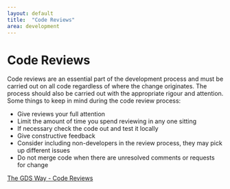 ```yaml
---
layout: default
title:  "Code Reviews"
area: development
---
```


# Code Reviews

Code reviews are an essential part of the development process and must be carried out on all code regardless of where the change originates. The process should also be carried out with the appropriate rigour and attention. Some things to keep in mind during the code review process:

* Give reviews your full attention
* Limit the amount of time you spend reviewing in any one sitting
* If necessary check the code out and test it locally
* Give constructive feedback
* Consider including non-developers in the review process, they may pick up different issues
* Do not merge code when there are unresolved comments or requests for change

[The GDS Way - Code Reviews](ds-way.cloudapps.digital/manuals/code-review-guidelines.html)